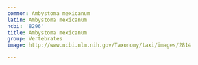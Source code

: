 ```yaml
---
common: Ambystoma mexicanum
latin: Ambystoma mexicanum
ncbi: '8296'
title: Ambystoma mexicanum
group: Vertebrates
image: http://www.ncbi.nlm.nih.gov/Taxonomy/taxi/images/2814

---
```

